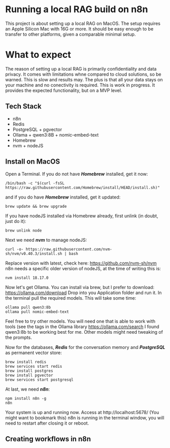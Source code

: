 # Running a local RAG build on n8n
This project is about setting up a local RAG on MacOS.
The setup requires an Apple Silicon Mac with 16G or more. It should be easy enough to be transfer to other platforms, given a comparable minimal setup. 

# What to expect
The reason of setting up a local RAG is primarily confidentiality and data privacy. It comes with limitations whne compared to cloud solutions, so be warned. This is slow and results may. The plus is that all your data stays on your machine and no conectivity is required.
This is work in progress. It provides the expected functionality, but on a MVP level.

## Tech Stack
* n8n
* Redis
* PostgreSQL + pgvector
* Ollama + qwen3:8B + nomic-embed-text
* Homebrew 
* nvm + nodeJS

## Install on MacOS
Open a Terminal.
If you do not have ***Homebrew*** installed, get it now:
    
    /bin/bash -c "$(curl -fsSL https://raw.githubusercontent.com/Homebrew/install/HEAD/install.sh)"

and if you do have ***Homebrew*** installed, get it updated:

    brew update && brew upgrade

If you have nodeJS installed via Homebrew already, first unlink (in doubt, just do it):

    brew unlink node

Next we need ***nvm*** to manage nodeJS:

    curl -o- https://raw.githubusercontent.com/nvm-sh/nvm/v0.40.3/install.sh | bash

Replace version with latest, check here: https://github.com/nvm-sh/nvm
n8n needs a specific older version of nodeJS, at the time of writing this is:

    nvm install 18.17.0

Now let's get Ollama. You can install via brew, but I prefer to download: https://ollama.com/download
Drop into you Application folder and run it. In the terminal pull the required models. This will take some time:

    ollama pull qwen3:8b
    ollama pull nomic-embed-text

Feel free to try other models. You will need one that is able to work with tools (see the tags in the Ollama library https://ollama.com/search
I found qwen3:8b to be working best for me. Other models might need tweaking of the prompts.

Now for the databases, ***Redis*** for the conversation memory and ***PostgreSQL*** as permanent vector store:

    brew install redis
    brew services start redis
    brew install postgres
    brew install pgvector
    brew services start postgresql

At last, we need ***n8n***:

    npm install n8n -g
    n8n

Your system is up and running now. Access at http://localhost:5678/  (You might want to bookmark this)
n8n is running in the terminal window, you will need to restart after closing it or reboot.

## Creating workflows in n8n


    



    
    


